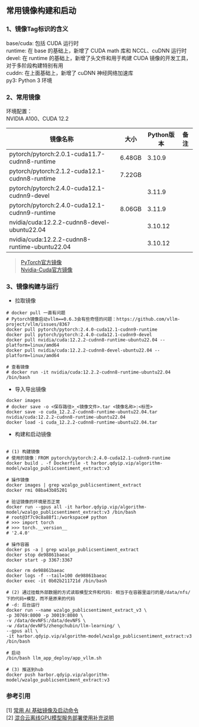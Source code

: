 ## 常用镜像构建和启动

### 1、镜像Tag标识的含义
base/cuda: 包括 CUDA 运行时<br>
runtime: 在 base 的基础上，新增了 CUDA math 库和 NCCL、cuDNN 运行时<br>
devel: 在 runtime 的基础上，新增了头文件和用于构建 CUDA 镜像的开发工具，对于多阶段构建特别有用<br>
cuddn: 在上面基础上，新增了 cuDNN 神经网络加速库<br>
py3: Python 3 环境<br>

### 2、常用镜像
环境配置：<br>
NVIDIA A100、CUDA 12.2<br>

| 镜像名称                                          | 大小     | Python版本 | 备注 |
|-----------------------------------------------|--------|----------|----|
| pytorch/pytorch:2.0.1-cuda11.7-cudnn8-runtime | 6.48GB | 3.10.9   |    |
| pytorch/pytorch:2.1.2-cuda12.1-cudnn8-runtime | 7.22GB |          |    |
| pytorch/pytorch:2.4.0-cuda12.1-cudnn9-devel   |        | 3.11.9   |    |
| pytorch/pytorch:2.4.0-cuda12.1-cudnn9-runtime | 8.06GB | 3.11.9   |    |
| nvidia/cuda:12.2.2-cudnn8-devel-ubuntu22.04   |        | 3.10.12  |    |
| nvidia/cuda:12.2.2-cudnn8-runtime-ubuntu22.04 |        | 3.10.12  |    |

> [PyTorch官方镜像](https://hub.docker.com/r/pytorch/pytorch/tags)<br>
> [Nvidia-Cuda官方镜像](https://hub.docker.com/r/nvidia/cuda/tags)

### 3、镜像构建与运行
+ 拉取镜像
```shell
# docker pull 一直有问题
# Pytorch镜像启动vllm==0.6.3会有些奇怪的问题：https://github.com/vllm-project/vllm/issues/8367
docker pull pytorch/pytorch:2.4.0-cuda12.1-cudnn9-runtime
docker pull pytorch/pytorch:2.4.0-cuda12.1-cudnn9-devel
docker pull nvidia/cuda:12.2.2-cudnn8-runtime-ubuntu22.04 --platform=linux/amd64
docker pull nvidia/cuda:12.2.2-cudnn8-devel-ubuntu22.04 --platform=linux/amd64

# 查看镜像
# docker run -it nvidia/cuda:12.2.2-cudnn8-runtime-ubuntu22.04 /bin/bash
```

+ 导入导出镜像
```shell
docker images
# docker save -o <保存路径>_<镜像文件>.tar <镜像名称>:<标签>
docker save -o cuda_12.2.2-cudnn8-runtime-ubuntu22.04.tar nvidia/cuda:12.2.2-cudnn8-runtime-ubuntu22.04
docker load -i cuda_12.2.2-cudnn8-runtime-ubuntu22.04.tar
```

+ 构建和启动镜像
```shell

# (1) 构建镜像
# 使用的镜像：FROM pytorch/pytorch:2.4.0-cuda12.1-cudnn9-runtime
docker build . -f Dockerfile -t harbor.qdyip.vip/algorithm-model/wzalgo_publicsentiment_extract:v3

# 操作镜像
docker images | grep wzalgo_publicsentiment_extract
docker rmi 08ba43b85201

# 验证镜像的环境是否正常
docker run --gpus all -it harbor.qdyip.vip/algorithm-model/wzalgo_publicsentiment_extract:v3 /bin/bash
# root@3f7c9c8a88f1:/workspace# python
# >>> import torch
# >>> torch.__version__
# '2.4.0'

# 操作容器
docker ps -a | grep wzalgo_publicsentiment_extract
docker stop de98861baeac
docker start -p 3367:3367

docker rm de98861baeac
docker logs -f --tail=100 de98861baeac
docker exec -it 0b02b211721d /bin/bash 

# (2) 通过挂载外部数据的方式读取模型文件和代码: 相当于在容器里运行的是/data/nfs/下的代码+模型，而不是原来的代码
# -d: 后台运行
docker run --name wzalgo_publicsentiment_extract_v3 \
-p 30769:8000 -p 30019:8080 \
-v /data/devNFS:/data/devNFS \
-w /data/devNFS/zhengchubin/llm-learning/ \
--gpus all \
-it harbor.qdyip.vip/algorithm-model/wzalgo_publicsentiment_extract:v3 /bin/bash

# 启动
/bin/bash llm_app_deploy/app_vllm.sh

# (3) 推送到hub
docker push harbor.qdyip.vip/algorithm-model/wzalgo_publicsentiment_extract:v3
```

### 参考引用
[1] [常用 AI 基础镜像及启动命令](https://www.chenshaowen.com/blog/common-ai-base-images-and-run-command.html)<br>
[2] [混合云离线GPU模型服务部署使用补充说明](https://cf.qizhidao.com/pages/viewpage.action?pageId=100034817)